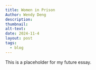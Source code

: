 ```yaml
---
title: Women in Prison
Author: Wendy Deng
description: 
thumbnail: 
alt-text: 
date: 2024-11-4
layout: post
tags:
  - blog
---
```


This is a placeholder for my future essay.